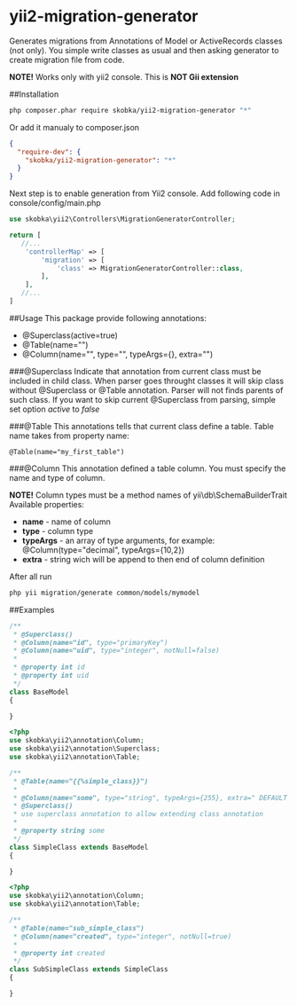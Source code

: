 # yii2-migration-generator
Generates migrations from Annotations of Model or ActiveRecords classes (not only). You simple write classes as usual and then asking generator to create migration file from code.

**NOTE!** Works only with yii2 console. This is **NOT Gii extension**

##Installation 

```bash
php composer.phar require skobka/yii2-migration-generator "*"
```
Or add it manualy to composer.json
```json
{
  "require-dev": {
    "skobka/yii2-migration-generator": "*"
  }
}
```

Next step is to enable generation from Yii2 console. Add following code in console/config/main.php
```php
use skobka\yii2\Controllers\MigrationGeneratorController;

return [
   //...
    'controllerMap' => [
        'migration' => [
            'class' => MigrationGeneratorController::class,
        ],
    ],
   //...
]
```

##Usage
This package provide following annotations:
- @Superclass(active=true)
- @Table(name="")
- @Column(name="", type="", typeArgs={}, extra="")

###@Superclass
Indicate that annotation from current class must be included in child class. When parser goes throught classes it will skip class without @Superclass or @Table annotation. Parser will not finds parents of such class. 
If you want to skip current @Superclass from parsing, simple set option *active* to *false*

###@Table
This annotations tells that current class define a table. Table name takes from property name:
```
@Table(name="my_first_table")
```

###@Column
This annotation defined a table column. You must specify the name and type of column. 

**NOTE!** Column types must be a method names of yii\db\SchemaBuilderTrait
Available properties:
- **name** - name of column
- **type** - column type
- **typeArgs** - an array of type arguments, for example: @Column(type="decimal", typeArgs={10,2})
- **extra** - string wich will be append to then end of column definition 


After all run
```bash
php yii migration/generate common/models/mymodel 
```

##Examples
```php
/**
 * @Superclass()
 * @Column(name="id", type="primaryKey")
 * @Column(name="uid", type="integer", notNull=false)
 * 
 * @property int id
 * @property int uid
 */
class BaseModel
{

}
```

```php
<?php
use skobka\yii2\annotation\Column;
use skobka\yii2\annotation\Superclass;
use skobka\yii2\annotation\Table;

/**
 * @Table(name="{{%simple_class}}")
 *
 * @Column(name="some", type="string", typeArgs={255}, extra=" DEFAULT '0'")
 * @Superclass()
 * use superclass annotation to allow extending class annotation
 *
 * @property string some
 */
class SimpleClass extends BaseModel
{

}
```

```php
<?php
use skobka\yii2\annotation\Column;
use skobka\yii2\annotation\Table;

/**
 * @Table(name="sub_simple_class")
 * @Column(name="created", type="integer", notNull=true)
 *
 * @property int created
 */
class SubSimpleClass extends SimpleClass
{

}
```
 





